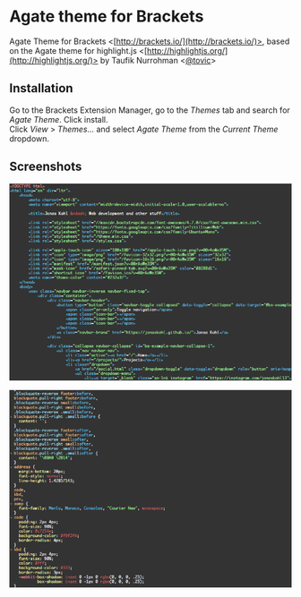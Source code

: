 # Agate theme for Brackets
Agate Theme for Brackets <[http://brackets.io/](http://brackets.io/)>, based on the Agate theme for highlight.js <[http://highlightjs.org/](http://highlightjs.org/)> by Taufik Nurrohman <[@tovic](https://github.com/tovic)>

## Installation
Go to the Brackets Extension Manager, go to the _Themes_ tab and search for _Agate Theme_. Click install.  
Click _View_ > _Themes..._ and select _Agate Theme_ from the _Current Theme_ dropdown.
 
## Screenshots
![HTML](.img/agate_html.png)
 
![HTML](.img/agate_css.png)
